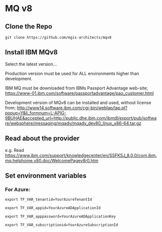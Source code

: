 # MQ v8

## Clone the Repo
`git clone https://github.com/mgis-architects/mqv8`

## Install IBM MQv8

Select the latest version...

Production version must be used for ALL environments higher than development.

IBM MQ must be downloaded from IBMs Passport Advantage web-site;
https://www-01.ibm.com/software/passportadvantage/pao_customer.html

Development version of MQv8 can be installed and used, without license from;
http://www14.software.ibm.com/cgi-bin/weblap/lap.pl?popup=Y&li_formnum=L-APIG-9BUHAE&accepted_url=http://public.dhe.ibm.com/ibmdl/export/pub/software/websphere/messaging/mqadv/mqadv_dev80_linux_x86-64.tar.gz

## Read about the provider

e.g. Read https://www.ibm.com/support/knowledgecenter/en/SSFKSJ_8.0.0/com.ibm.mq.helphome.v80.doc/WelcomePagev8r0.htm

## Set environment variables
### For Azure:
`export TF_VAR_tenantid=YourAzureTenantId`

`export TF_VAR_appid=YourAzureADApplicationId`

`export TF_VAR_apppassword=YourAzureADApplicationKey`

`export TF_VAR_subscriptionid=YourAzureSubscriptionId`

